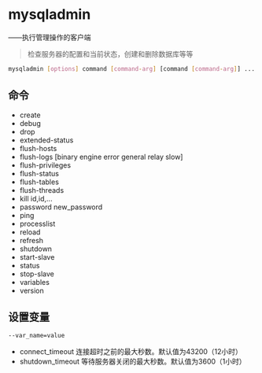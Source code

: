 # mysqladmin
——执行管理操作的客户端
> 检查服务器的配置和当前状态，创建和删除数据库等等

```sh
mysqladmin [options] command [command-arg] [command [command-arg]] ...
```
## 命令
- create
- debug
- drop
- extended-status
- flush-hosts
- flush-logs [binary engine error general relay slow]
- flush-privileges
- flush-status
- flush-tables
- flush-threads
- kill id,id,...
- password new_password
- ping
- processlist
- reload
- refresh
- shutdown
- start-slave
- status
- stop-slave
- variables
- version

## 设置变量
```sh
--var_name=value
```
- connect_timeout
    连接超时之前的最大秒数。默认值为43200（12小时）
- shutdown_timeout
    等待服务器关闭的最大秒数。默认值为3600（1小时）
